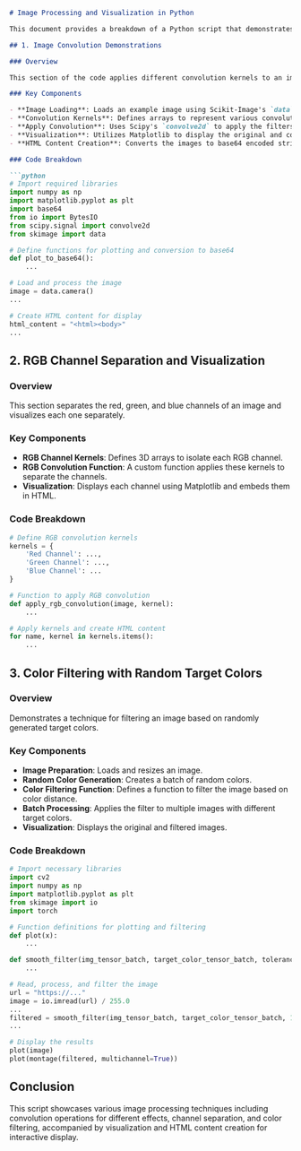 ```markdown
# Image Processing and Visualization in Python

This document provides a breakdown of a Python script that demonstrates various image processing and visualization techniques using libraries such as NumPy, Matplotlib, Scipy, and Scikit-Image.

## 1. Image Convolution Demonstrations

### Overview

This section of the code applies different convolution kernels to an image, like edge detection, blur, and sharpen, and then displays the results. It also includes a segment for RGB channel separation in images.

### Key Components

- **Image Loading**: Loads an example image using Scikit-Image's `data` module.
- **Convolution Kernels**: Defines arrays to represent various convolution filters.
- **Apply Convolution**: Uses Scipy's `convolve2d` to apply the filters to the image.
- **Visualization**: Utilizes Matplotlib to display the original and convoluted images.
- **HTML Content Creation**: Converts the images to base64 encoded strings and compiles them along with HTML tags into a `.html` file.

### Code Breakdown

```python
# Import required libraries
import numpy as np
import matplotlib.pyplot as plt
import base64
from io import BytesIO
from scipy.signal import convolve2d
from skimage import data

# Define functions for plotting and conversion to base64
def plot_to_base64():
    ...

# Load and process the image
image = data.camera()
...

# Create HTML content for display
html_content = "<html><body>"
...
```

## 2. RGB Channel Separation and Visualization

### Overview

This section separates the red, green, and blue channels of an image and visualizes each one separately.

### Key Components

- **RGB Channel Kernels**: Defines 3D arrays to isolate each RGB channel.
- **RGB Convolution Function**: A custom function applies these kernels to separate the channels.
- **Visualization**: Displays each channel using Matplotlib and embeds them in HTML.

### Code Breakdown

```python
# Define RGB convolution kernels
kernels = {
    'Red Channel': ...,
    'Green Channel': ...,
    'Blue Channel': ...
}

# Function to apply RGB convolution
def apply_rgb_convolution(image, kernel):
    ...

# Apply kernels and create HTML content
for name, kernel in kernels.items():
    ...
```

## 3. Color Filtering with Random Target Colors

### Overview

Demonstrates a technique for filtering an image based on randomly generated target colors.

### Key Components

- **Image Preparation**: Loads and resizes an image.
- **Random Color Generation**: Creates a batch of random colors.
- **Color Filtering Function**: Defines a function to filter the image based on color distance.
- **Batch Processing**: Applies the filter to multiple images with different target colors.
- **Visualization**: Displays the original and filtered images.

### Code Breakdown

```python
# Import necessary libraries
import cv2
import numpy as np
import matplotlib.pyplot as plt
from skimage import io
import torch

# Function definitions for plotting and filtering
def plot(x):
    ...

def smooth_filter(img_tensor_batch, target_color_tensor_batch, tolerance):
    ...

# Read, process, and filter the image
url = "https://..."
image = io.imread(url) / 255.0
...
filtered = smooth_filter(img_tensor_batch, target_color_tensor_batch, 100.0).cpu().numpy()
...

# Display the results
plot(image)
plot(montage(filtered, multichannel=True))
```

## Conclusion

This script showcases various image processing techniques including convolution operations for different effects, channel separation, and color filtering, accompanied by visualization and HTML content creation for interactive display.
```
